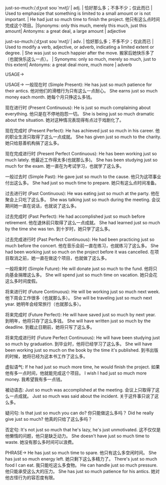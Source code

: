 just-so-much:/ˌdʒʌst soʊ ˈmʌtʃ/ | adj. | 恰好那么多；不多不少；仅此而已 |  Used to emphasize that something is limited to a small amount or is not important. | He had just so much time to finish the project. 他只有这么点时间完成这个项目。|Synonyms: only this much, merely this much, just this amount| Antonyms: a great deal, a large amount | adjective

just-so-much:/ˌdʒʌst soʊ ˈmʌtʃ/ | adv. | 恰好那么多；不多不少；仅此而已 |  Used to modify a verb, adjective, or adverb, indicating a limited extent or degree.  |  She was just so much happier after the move. 搬家后她快乐多了（也就快乐这么一点）。 | Synonyms: only so much, merely so much, just to this extent| Antonyms: a great deal more, much more | adverb

USAGE->

USAGE->
一般现在时 (Simple Present):
He has just so much patience for their antics. 他对他们的滑稽行为只有这么一点耐心。
She earns just so much money each month. 她每个月只挣这么多钱。

现在进行时 (Present Continuous):
He is just so much complaining about everything. 他只是在不停地抱怨一切。
She is being just so much dramatic about the situation.  她对这种情况表现得有点过于戏剧化了。

现在完成时 (Present Perfect):
He has achieved just so much in his career. 他的职业生涯只取得了这么一点成就。
She has given just so much to the charity. 她只给慈善机构捐了这么多。


现在完成进行时 (Present Perfect Continuous):
He has been working just so much lately. 他最近工作得太多(也就那么多)。
She has been studying just so much for the exam. 她一直在为考试学习，也就学了这么多。


一般过去时 (Simple Past):
He gave just so much to the cause. 他只为这项事业付出这么多。
She had just so much time to prepare. 她只有这么点时间准备。


过去进行时 (Past Continuous):
He was eating just so much at the party. 他在聚会上只吃了这么多。
She was talking just so much during the meeting. 会议期间她一直在说话，也就说了这么多。


过去完成时 (Past Perfect):
He had accomplished just so much before retirement. 他在退休前只取得了这么一点成就。
She had learned just so much by the time she was ten. 到十岁时，她只学了这么多。

过去完成进行时 (Past Perfect Continuous):
He had been practicing just so much before the concert. 他在音乐会前一直在练习，也就练习了这么多。
She had been working just so much on the project before it was cancelled. 在项目取消之前，她一直在做这个项目，也就做了这么多。



一般将来时 (Simple Future):
He will donate just so much to the fund. 他将只向基金捐赠这么多。
She will spend just so much time on vacation. 她只会花这么多时间度假。


将来进行时 (Future Continuous):
He will be working just so much next week. 他下周会工作很多（也就那么多）。
She will be traveling just so much next year. 她明年会经常旅行（也就那么多）。


将来完成时 (Future Perfect):
He will have saved just so much by next year. 到明年，他将只存了这么多钱。
She will have written just so much by the deadline. 到截止日期前，她将只写了这么多。


将来完成进行时 (Future Perfect Continuous):
He will have been studying just so much by graduation. 到毕业时，他将已经学习了这么多。
She will have been working just so much on the book by the time it's published. 到书出版的时候，她将已经为这本书工作了这么多。


虚拟语气:
If he had just so much more time, he would finish the project. 如果他有多一点时间，他就能完成这个项目。
I wish I had just so much more money. 我希望我有多一点钱。

被动语态:
Just so much was accomplished at the meeting. 会议上只取得了这么一点成就。
Just so much was said about the incident. 关于这件事只说了这么多。

疑问句:
Is that just so much you can do? 你只能做这么多吗？
Did he really give just so much? 他真的只给了这么多吗？

否定句:
It's not just so much that he's lazy, he's just unmotivated.  这不仅仅是他懒惰的问题，他只是缺乏动力。
She doesn't have just so much time to waste. 她没有那么多时间可以浪费。



PHRASE->
He has just so much time to spare. 他只有这么多空闲时间。
She has just so much energy left. 她只剩下这么多精力了。
There's just so much food I can eat. 我只能吃这么多食物。
He can handle just so much pressure. 他只能承受这么大的压力。
She has just so much patience for his antics. 她对他古怪行为的容忍度有限。
